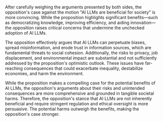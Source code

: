 After carefully weighing the arguments presented by both sides, the opposition's case against the motion "AI LLMs are beneficial for society" is more convincing. While the proposition highlights significant benefits—such as democratizing knowledge, improving efficiency, and aiding innovation—the opposition raises critical concerns that undermine the unchecked adoption of AI LLMs.  

The opposition effectively argues that AI LLMs can perpetuate biases, spread misinformation, and erode trust in information sources, which are fundamental threats to social cohesion. Additionally, the risks to privacy, job displacement, and environmental impact are substantial and not sufficiently addressed by the proposition's optimistic outlook. These issues have far-reaching consequences that could exacerbate inequality, destabilize economies, and harm the environment.  

While the proposition makes a compelling case for the potential benefits of AI LLMs, the opposition's arguments about their risks and unintended consequences are more comprehensive and grounded in tangible societal harms. Therefore, the opposition's stance that AI LLMs are not inherently beneficial and require stringent regulation and ethical oversight is more persuasive. The potential harms outweigh the benefits, making the opposition's case stronger.